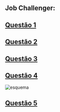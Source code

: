 ## Job Challenger:


## [Questão 1](https://github.com/dayvison06/jobchallenger/blob/main/Questao_1.cs)

## [Questão 2](https://github.com/dayvison06/jobchallenger/blob/main/Questao_2.cs)

## [Questão 3](https://github.com/dayvison06/jobchallenger/blob/main/Questao_3.cs)

## [Questão 4](https://github.com/dayvison06/jobchallenger/blob/main/Questao_4.cs)

![esquema](https://github.com/dayvison06/jobchallenger/assets/50931560/c67bd315-e913-41de-9bd0-5da3c3519be9)

## [Questão 5](https://github.com/dayvison06/jobchallenger/blob/main/Questao_5.cs)
